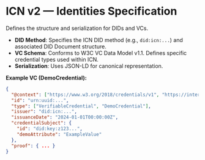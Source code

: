 # ICN v2 — Identities Specification

Defines the structure and serialization for DIDs and VCs.

- **DID Method**: Specifies the ICN DID method (e.g., `did:icn:...`) and associated DID Document structure.
- **VC Schema**: Conforms to W3C VC Data Model v1.1. Defines specific credential types used within ICN.
- **Serialization**: Uses JSON-LD for canonical representation.

**Example VC (DemoCredential):**
```json
{
  "@context": ["https://www.w3.org/2018/credentials/v1", "https://intercoop.net/contexts/v1"],
  "id": "urn:uuid:...",
  "type": ["VerifiableCredential", "DemoCredential"],
  "issuer": "did:icn:...",
  "issuanceDate": "2024-01-01T00:00:00Z",
  "credentialSubject": {
    "id": "did:key:z123...",
    "demoAttribute": "ExampleValue"
  },
  "proof": { ... }
}
``` 